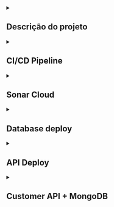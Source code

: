 <details>
  <summary> <h2> Descrição do projeto </h2> </summary>

O projeto fast-food-api é um sistema backend desenvolvido para fornecer uma solução robusta e escalável para o Tech Challenge da pós graduação em Software Architecture da FIAP. Ele foi projetado para atender às necessidades de controle de pedidos em uma lanchonete de bairro. 

Acesse a [Wiki do Projeto](https://github.com/tshadz-fiap-postech-soat3/soat3-tech-challenge/wiki) para mais informações a respeito dos:

* Requisitos técnicos (business)
* Domain-Driven Design
* S-SDLC
* Arquitetura

### Tecnologias Utilizadas:

- **Linguagem de Programação**: TypeScript
- **Framework**: NestJS
- **Banco de Dados**: MySQL e MongoDB
- **Serviço de Cloud**:Google Cloud Platform (GCP)
- **Ferramentas de DevOps**: GitHub Actions, Terraform e SonarCloud.

</details>

<details>
  <summary> <h2> CI/CD Pipeline </h2> </summary>

https://github.com/tshadz-fiap-postech-soat3/.github/assets/80704054/27eadf3f-8543-4666-bb52-10b9ddac388a

https://github.com/tshadz-fiap-postech-soat3/.github/assets/80704054/2d0483ab-598a-42b1-bb38-b3a61f6e101c

</details>

<details>
  <summary> <h2> Sonar Cloud </h2> </summary>

https://github.com/tshadz-fiap-postech-soat3/.github/assets/80704054/d6b1bfa6-e4e0-41b9-b621-c21aa9011c52

https://github.com/tshadz-fiap-postech-soat3/.github/assets/80704054/5e62e775-a1c8-44c0-bd1d-cb482c41b4e4

</details>

<details>
  <summary> <h2> Database deploy </h2> </summary>
  
https://github.com/tshadz-fiap-postech-soat3/.github/assets/80704054/c7aad8b9-bfaa-43c7-b206-8e38d1cd05cb

https://github.com/tshadz-fiap-postech-soat3/.github/assets/80704054/bb88e639-6b47-4793-9ccd-e241da364cc8

https://github.com/tshadz-fiap-postech-soat3/.github/assets/80704054/413cd46b-d269-46c3-881d-43ff4ad84ca2

https://github.com/tshadz-fiap-postech-soat3/.github/assets/80704054/be011672-5ed0-4543-8417-35303c9a7a0a

https://github.com/tshadz-fiap-postech-soat3/.github/assets/80704054/75b12ae5-95bb-4952-8ccc-8915807409dc

https://github.com/tshadz-fiap-postech-soat3/.github/blob/main/profile/README.md#deploy-database

</details>

<details>
  <summary> <h2> API Deploy </h2> </summary>

https://github.com/tshadz-fiap-postech-soat3/.github/assets/80704054/6f1027ab-85bc-4854-a787-e702ba87885e

https://github.com/tshadz-fiap-postech-soat3/.github/assets/80704054/25e796bb-bdb2-4453-8a5e-e01bfae62565

https://github.com/tshadz-fiap-postech-soat3/.github/assets/80704054/de12941b-b78c-4637-ac25-d22fb42465ff

https://github.com/tshadz-fiap-postech-soat3/.github/assets/80704054/1b21ff7d-13c2-476f-bce0-0865910763fa

https://github.com/tshadz-fiap-postech-soat3/.github/assets/80704054/34e0f85e-5630-428c-95f9-f8d93075c526

https://github.com/tshadz-fiap-postech-soat3/.github/assets/80704054/701c4821-fe7b-443b-9d1e-5debbcaa8e74

https://github.com/tshadz-fiap-postech-soat3/.github/assets/80704054/bf9bf313-5957-4a32-9de6-d2ea2e57d501

https://github.com/tshadz-fiap-postech-soat3/.github/assets/80704054/caf87b0f-740b-4c95-889e-866375457c6f

</details>

<details>
  <summary> <h2> Customer API + MongoDB </h2> </summary>

https://github.com/tshadz-fiap-postech-soat3/.github/assets/80704054/d4b8498b-53ab-4bba-abb4-b0e71cf07028

</details>
